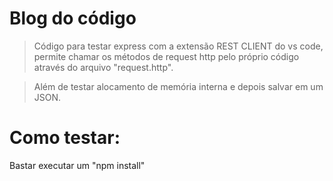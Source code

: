 # Blog do código
> Código para testar express com a extensão REST CLIENT do vs code, permite chamar os métodos de request http pelo próprio código através do arquivo "request.http".

> Além de testar alocamento de memória interna e depois salvar em um JSON.



# Como testar:

Bastar executar um "npm install"